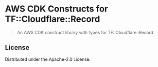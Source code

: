 # AWS CDK Constructs for TF::Cloudflare::Record

> An AWS CDK construct library with types for TF::Cloudflare::Record

## License

Distributed under the Apache-2.0 License.

